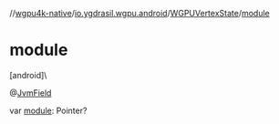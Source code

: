 //[wgpu4k-native](../../../index.md)/[io.ygdrasil.wgpu.android](../index.md)/[WGPUVertexState](index.md)/[module](module.md)

# module

[android]\

@[JvmField](https://kotlinlang.org/api/core/kotlin-stdlib/kotlin.jvm/-jvm-field/index.html)

var [module](module.md): Pointer?